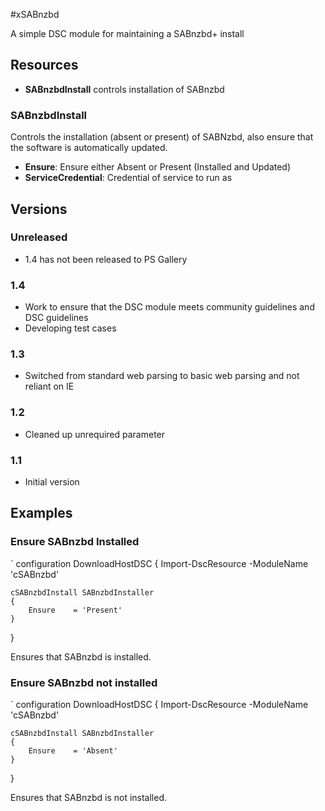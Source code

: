 #xSABnzbd

A simple DSC module for maintaining a SABnzbd+ install

## Resources

* **SABnzbdInstall** controls installation of SABnzbd

### SABnzbdInstall

Controls the installation (absent or present) of SABNzbd, also ensure that the software is automatically updated.

* **Ensure**: Ensure either Absent or Present (Installed and Updated)
* **ServiceCredential**: Credential of service to run as

## Versions

### Unreleased

* 1.4 has not been released to PS Gallery

### 1.4

* Work to ensure that the DSC module meets community guidelines and DSC guidelines
* Developing test cases

### 1.3

* Switched from standard web parsing to basic web parsing and not reliant on IE

### 1.2

* Cleaned up unrequired parameter

### 1.1

* Initial version


## Examples
### Ensure SABnzbd Installed

`
configuration DownloadHostDSC
{
    Import-DscResource -ModuleName 'cSABnzbd'

    cSABnzbdInstall SABnzbdInstaller
    {
        Ensure    = 'Present'
    }
}


Ensures that SABnzbd is installed.

### Ensure SABnzbd not installed

`
configuration DownloadHostDSC
{
    Import-DscResource -ModuleName 'cSABnzbd'

    cSABnzbdInstall SABnzbdInstaller
    {
        Ensure    = 'Absent'
    }
}


Ensures that SABnzbd is not installed.
